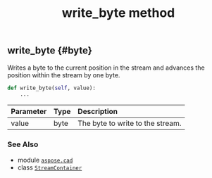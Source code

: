 ﻿---
title: write_byte method
second_title: Aspose.CAD for Python via .NET API References
description: 
type: docs
weight: 100
url: /aspose.cad/streamcontainer/write_byte/
is_root: false
---

## write_byte {#byte}

Writes a byte to the current position in the stream and advances the position within the stream by one byte.



```python
def write_byte(self, value):
    ...
```


| Parameter | Type | Description |
| :- | :- | :- |
| value | byte | The byte to write to the stream. |



### See Also
* module [`aspose.cad`](../../)
* class [`StreamContainer`](/cad/python-net/aspose.cad/streamcontainer)
